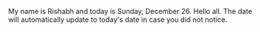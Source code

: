 My name is Rishabh and today is Sunday, December 26. Hello all. The date will automatically update to today's date in case you did not notice.
